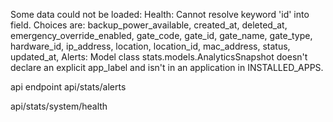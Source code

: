 Some data could not be loaded: Health: Cannot resolve keyword 'id' into field. Choices are: backup_power_available, created_at, deleted_at, emergency_override_enabled, gate_code, gate_id, gate_name, gate_type, hardware_id, ip_address, location, location_id, mac_address, status, updated_at, Alerts: Model class stats.models.AnalyticsSnapshot doesn't declare an explicit app_label and isn't in an application in INSTALLED_APPS.

api  endpoint   api/stats/alerts 

api/stats/system/health  

